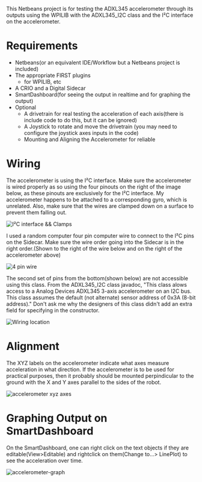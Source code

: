 This Netbeans project is for testing the ADXL345 accelerometer through its outputs using the WPILIB with the ADXL345_I2C class and the I²C interface on the accelerometer.

# Requirements

* Netbeans(or an equivalent IDE/Workflow but a Netbeans project is included)
* The appropriate FIRST plugins
    * for WPILIB, etc
* A CRIO and a Digital Sidecar
* SmartDashboard(for seeing the output in realtime and for graphing the output)
* Optional
    * A drivetrain for real testing the acceleration of each axis(there is include code to do this, but it can be ignored)
    * A Joystick to rotate and move the drivetrain (you may need to configure the joystick axes inputs in the code)
    * Mounting and Aligning the Accelerometer for reliable

# Wiring

The accelerometer is using the I²C interface. Make sure the accelerometer is wired properly as so using the four pinouts on the right of the image below, as these pinouts are exclusively for the I²C interface. My accelerometer happens to be attached to a corresponding gyro, which is unrelated. Also, make sure that the wires are clamped down on a surface to prevent them falling out.

![I²C interface && Clamps](http://azrathud.com/data/accelerometer-images/clamp.png "Make sure the wires are clamped")


I used a random computer four pin computer wire to connect to the I²C pins on the Sidecar. Make sure the wire order going into the Sidecar is in the right order.(Shown to the right of the wire below and on the right of the accelerometer above)

![4 pin wire](http://www.azrathud.com/data/accelerometer-images/wire.png "4 Pin Head")

The second set of pins from the bottom(shown below) are not accessible using this class. From the ADXL345_I2C class javadoc, "This class alows access to a Analog Devices ADXL345 3-axis accelerometer on an I2C bus. This class assumes the default (not alternate) sensor address of 0x3A (8-bit address)." Don't ask me why the designers of this class didn't add an extra field for specifying in the constructor.

![Wiring location](http://www.azrathud.com/data/accelerometer-images/sidecar.png "4 Pins")

# Alignment

The XYZ labels on the accelerometer indicate what axes measure acceleration in what direction. If the accelerometer is to be used for practical purposes, then it probably should be mounted perpindicular to the ground with the X and Y axes parallel to the sides of the robot.

![accelerometer xyz axes](http://www.azrathud.com/data/accelerometer-images/xyz.png "XYZ axes")

# Graphing Output on SmartDashboard

On the SmartDashboard, one can right click on the text objects if they are editable(View>Editable) and rightclick on them(Change to...> LinePlot) to see the acceleration over time.

![accelerometer-graph](http://azrathud.com/data/accelerometer-images/graph.png)
